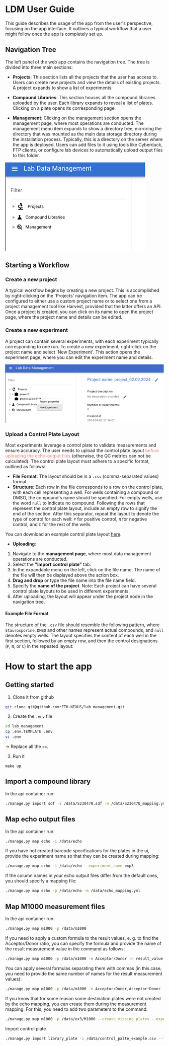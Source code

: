 # LDM User Guide

This guide describes the usage of the app from the user's perspective, focusing on the app interface. It outlines a typical workflow that a user might follow once the app is completely set up.

## Navigation Tree

The left panel of the web app contains the navigation tree. The tree is divided into three main sections:

- **Projects**: This section lists all the projects that the user has access to. Users can create new projects and view the details of existing projects. A project expands to show a list of experiments.

- **Compound Libraries**: This section houses all the compound libraries uploaded by the user. Each library expands to reveal a list of plates. Clicking on a plate opens its corresponding page.

- **Management**: Clicking on the management section opens the management page, where most operations are conducted. The management menu item expands to show a directory tree, mirroring the directory that was mounted as the main data storage directory during the installation process. Typically, this is a directory on the server where the app is deployed. Users can add files to it using tools like Cyberduck, FTP clients, or configure lab devices to automatically upload output files to this folder.

![navigation tree view](./readme_images/nav_tree.png)

## Starting a Workflow

### Create a new project

 A typical workflow begins by creating a new project. This is accomplished by right-clicking on the 'Projects' navigation item. The app can be configured to either use a custom project name or to select one from a project management tool like Harvest, provided that the latter offers an API. Once a project is created, you can click on its name to open the project page, where the project name and details can be edited.

### Create a new experiment
 A project can contain several experiments, with each experiment typically corresponding to one run. To create a new experiment, right-click on the project name and select 'New Experiment'. This action opens the experiment page, where you can edit the experiment name and details.

![new experiment](./readme_images/new_exp.png)

### Upload a Control Plate Layout

Most experiments leverage a control plate to validate measurements and ensure accuracy. 
The user needs to upload the control plate layout <span style="color: salmon;">before uploading the echo-output files</span> (otherwise, the QC metrics can not be calculated).
The control plate layout must adhere to a specific format, outlined as follows:

- **File Format**: The layout should be in a `.csv` (comma-separated values) format.
- **Structure**: Each row in the file corresponds to a row on the control plate, with each cell representing a well. For wells containing a compound or DMSO, the compound's name should be specified. For empty wells, use the word `null` to indicate no compound. Following the rows that represent the control plate layout, include an empty row to signify the end of the section. After this separator, repeat the layout to denote the type of control for each well: `P` for positive control, `N` for negative control, and `C` for the rest of the wells.

You can download an example control plate layout [here](./example_files/control_plate_example.csv).

- **Uploading**: 

1. Navigate to the **management page**, where most data management operations are conducted.
2. Select the **"Import control plate"** tab.
3. In the expandable menu on the left, click on the file name. The name of the file will then be displayed above the action box.
4. **Drag and drop** or type the file name into the file name field.
5. Specify the **name of the project**. Note: Each project can have several control plate layouts to be used in different experiments.
6. After uploading, the layout will appear under the project node in the navigation tree.



#### Example File Format

The structure of the `.csv` file should resemble the following pattern, where `Staurosporine`, `DMSO` and other names represent actual compounds, and `null` denotes empty wells. The layout specifies the content of each well in the first section, followed by an empty row, and then the control designations (`P`, `N`, or `C`) in the repeated layout:


# How to start the app 
## Getting started

1. Clone it from github

```bash
git clone git@github.com:ETH-NEXUS/lab_management.git
```

2. Create the `.env` file

```bash
cd lab_management
cp .env.TEMPLATE .env
vi .env
```

&rarr; Replace all the `<>`.

3. Run it

```
make up
```

## Import a compound library

In the api container run:

```bash
./manage.py import sdf -i /data/S230470.sdf -m /data/S230470_mapping.yml -r 16 -c 24
```

## Map echo output files

In the api container run:

```bash
./manage.py map echo -i /data/echo 
```

If you have not created barcode specifications for the plates in the ui, provide the experiment name so that they can be created during mapping:

```bash
./manage.py map echo -i /data/echo --experiment_name exp3
```

If the column names in your echo output files differ from the default ones, you should specify a mapping file:

```bash
./manage.py map echo -p /data/echo -m /data/echo_mapping.yml
```

## Map M1000 measurement files

In the api container run:

```bash
./manage.py map m1000 -p /data/m1000
```

If you need to apply a custom formula to the result values, e. g. to find the Acceptor/Donor ratio, you can specify the formula and provide the name of the result measurement value in the command as follows:
```bash
./manage.py map m1000 -p /data/m1000 -e Acceptor/Donor -n result_value
```

You can apply several formulas separating them with commas (in this case, you need to provide the same number of names for the result measurement values):
```bash
./manage.py map m1000 -p /data/m1000 -e Acceptor/Donor,Acceptor*Donor -n ratio,product
```

If you know that for some reason some destination plates were not created by the echo mapping, you can create them during the measurement mapping. 
For this, you need to add two parameters to the command: 

```bash
./manage.py map m1000 -p /data/ex3/M1000 --create_missing_plates --experiment_name exp3

```
Import control plate

```bash
./manage.py import library_plate -i /data/control_palte_example.csv --library_name controls_library --plate_barcode control12345

```
